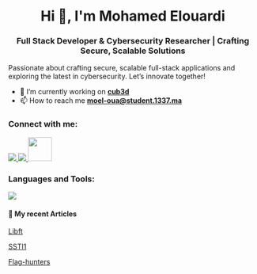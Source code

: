 <h1 align="center">Hi 👋, I'm Mohamed Elouardi</h1>
<h3 align="center">Full Stack Developer & Cybersecurity Researcher | Crafting Secure, Scalable Solutions</h3>
<p>Passionate about crafting secure, scalable full-stack applications and exploring the latest in cybersecurity. Let’s innovate together!</p>

- 🔭 I’m currently working on [**cub3d**](https://github.com/mrmo7ox/cub3d)  
- 📫 How to reach me **moel-oua@student.1337.ma**

<h3 align="left">Connect with me:</h3>
<p align="left">

<a href="https://discord.com/users/668469346489597969)">
   <img src="https://skillicons.dev/icons?i=discord" />
</a>
<a href="https://x.com/mrmo7ox">
   <img src="https://skillicons.dev/icons?i=twitter" />
</a>
<a href="https://mo7ox.com">
   <img style="width:48px;" src="https://mo7ox.com/wp-content/uploads/2025/03/cropped-icon.png" />
</a>
</p>
<h3 align="left">Languages and Tools:</h3>
<p align="left">
<p align="left">
  <a href="/">
    <img src="https://skillicons.dev/icons?i=linux,git,docker,c,css,tailwind,html,js,py,django,sass,selenium,electron" />
  </a>
</p>
<h4>📰 My recent Articles</h4>

<a align="center" href="https://mo7ox.com/bcamp_details/libft/">Libft</a>

<a align="center" href="https://mo7ox.com/ctf_details/ssti1/">SSTI1</a>

<a align="center" href="https://mo7ox.com/ctf_details/flag-hunters/">Flag-hunters</a>
